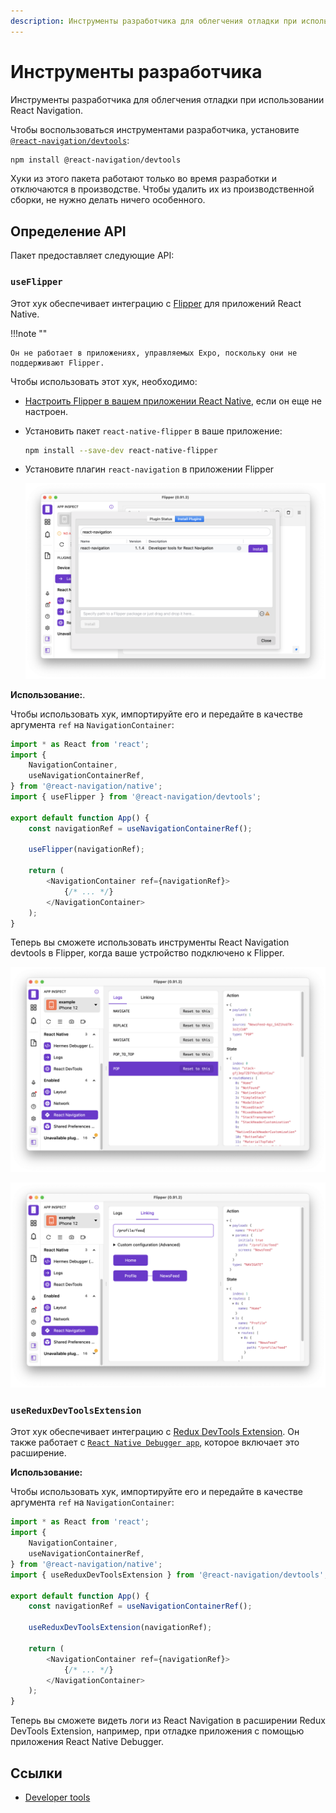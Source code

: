 ```yaml
---
description: Инструменты разработчика для облегчения отладки при использовании React Navigation
---
```


# Инструменты разработчика

Инструменты разработчика для облегчения отладки при использовании React Navigation.

Чтобы воспользоваться инструментами разработчика, установите [`@react-navigation/devtools`](https://github.com/react-navigation/react-navigation/tree/master/packages/devtools):

```bash
npm install @react-navigation/devtools
```

Хуки из этого пакета работают только во время разработки и отключаются в производстве. Чтобы удалить их из производственной сборки, не нужно делать ничего особенного.

## Определение API

Пакет предоставляет следующие API:

### `useFlipper`

Этот хук обеспечивает интеграцию с [Flipper](https://fbflipper.com/) для приложений React Native.

!!!note ""

    Он не работает в приложениях, управляемых Expo, поскольку они не поддерживают Flipper.

Чтобы использовать этот хук, необходимо:

-   [Настроить Flipper в вашем приложении React Native](https://fbflipper.com/docs/features/react-native/), если он еще не настроен.
-   Установить пакет `react-native-flipper` в ваше приложение:

    ```bash
    npm install --save-dev react-native-flipper
    ```

-   Установите плагин `react-navigation` в приложении Flipper

    ![Install Flipper](flipper-plugin-install.png)

**Использование:**.

Чтобы использовать хук, импортируйте его и передайте в качестве аргумента `ref` на `NavigationContainer`:

```js
import * as React from 'react';
import {
    NavigationContainer,
    useNavigationContainerRef,
} from '@react-navigation/native';
import { useFlipper } from '@react-navigation/devtools';

export default function App() {
    const navigationRef = useNavigationContainerRef();

    useFlipper(navigationRef);

    return (
        <NavigationContainer ref={navigationRef}>
            {/* ... */}
        </NavigationContainer>
    );
}
```

Теперь вы сможете использовать инструменты React Navigation devtools в Flipper, когда ваше устройство подключено к Flipper.

![React Navigation Logs](flipper-plugin-logs.png)

![React Navigation Linking](flipper-plugin-linking.png)

### `useReduxDevToolsExtension`

Этот хук обеспечивает интеграцию с [Redux DevTools Extension](https://github.com/reduxjs/redux-devtools). Он также работает с [`React Native Debugger app`](https://github.com/jhen0409/react-native-debugger), которое включает это расширение.

**Использование:**

Чтобы использовать хук, импортируйте его и передайте в качестве аргумента `ref` на `NavigationContainer`:

```js
import * as React from 'react';
import {
    NavigationContainer,
    useNavigationContainerRef,
} from '@react-navigation/native';
import { useReduxDevToolsExtension } from '@react-navigation/devtools';

export default function App() {
    const navigationRef = useNavigationContainerRef();

    useReduxDevToolsExtension(navigationRef);

    return (
        <NavigationContainer ref={navigationRef}>
            {/* ... */}
        </NavigationContainer>
    );
}
```

Теперь вы сможете видеть логи из React Navigation в расширении Redux DevTools Extension, например, при отладке приложения с помощью приложения React Native Debugger.

## Ссылки

-   [Developer tools](https://reactnavigation.org/docs/devtools/)
